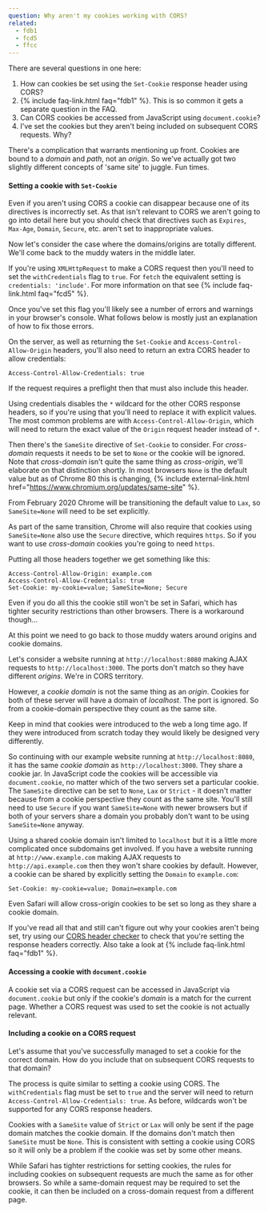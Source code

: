 ```yaml
---
question: Why aren't my cookies working with CORS?
related:
  - fdb1
  - fcd5
  - ffcc
---
```


There are several questions in one here:

1. How can cookies be set using the `Set-Cookie` response header using CORS?
2. {% include faq-link.html faq="fdb1" %}. This is so common it gets a separate question in the FAQ.
3. Can CORS cookies be accessed from JavaScript using `document.cookie`?
4. I've set the cookies but they aren't being included on subsequent CORS requests. Why?

There's a complication that warrants mentioning up front. Cookies are bound to a *domain* and *path*, not an *origin*.
So we've actually got two slightly different concepts of 'same site' to juggle. Fun times.

#### Setting a cookie with `Set-Cookie`

Even if you aren't using CORS a cookie can disappear because one of its directives is incorrectly set. As that isn't
relevant to CORS we aren't going to go into detail here but you should check that directives such as `Expires`,
`Max-Age`, `Domain`, `Secure`, etc. aren't set to inappropriate values.

Now let's consider the case where the domains/origins are totally different. We'll come back to the muddy waters in the
middle later.

If you're using `XMLHttpRequest` to make a CORS request then you'll need to set the `withCredentials` flag to `true`.
For `fetch` the equivalent setting is `credentials: 'include'`. For more information on that see
{% include faq-link.html faq="fcd5" %}.

Once you've set this flag you'll likely see a number of errors and warnings in your browser's console. What follows
below is mostly just an explanation of how to fix those errors.

<!-- TODO: you don't need Access-Control- response headers for Set-Cookie to work, just withCredentials -->

On the server, as well as returning the `Set-Cookie` and `Access-Control-Allow-Origin` headers, you'll also need to
return an extra CORS header to allow credentials:

```
Access-Control-Allow-Credentials: true
```

If the request requires a preflight then that must also include this header.

Using credentials disables the `*` wildcard for the other CORS response headers, so if you're using that you'll need to
replace it with explicit values. The most common problems are with `Access-Control-Allow-Origin`, which will need to
return the exact value of the `Origin` request header instead of `*`.

Then there's the `SameSite` directive of `Set-Cookie` to consider. For *cross-domain* requests it needs to be set to
`None` or the cookie will be ignored. Note that *cross-domain* isn't quite the same thing as *cross-origin*, we'll
elaborate on that distinction shortly. In most browsers `None` is the default value but as of Chrome 80 this is
changing, {% include external-link.html href="https://www.chromium.org/updates/same-site" %}.

From February 2020 Chrome will be transitioning the default value to `Lax`, so `SameSite=None` will need to be set
explicitly.

As part of the same transition, Chrome will also require that cookies using `SameSite=None` also use the `Secure`
directive, which requires `https`. So if you want to use *cross-domain* cookies you're going to need `https`.

Putting all those headers together we get something like this:

```
Access-Control-Allow-Origin: example.com
Access-Control-Allow-Credentials: true
Set-Cookie: my-cookie=value; SameSite=None; Secure
```

Even if you do all this the cookie still won't be set in Safari, which has tighter security restrictions than other
browsers. There is a workaround though...

<!-- TODO: header checker needs to take domain into account -->

At this point we need to go back to those muddy waters around origins and cookie domains.

Let's consider a website running at `http://localhost:8080` making AJAX requests to `http://localhost:3000`. The ports
don't match so they have different *origins*. We're in CORS territory.

However, a *cookie domain* is not the same thing as an *origin*. Cookies for both of these server will have a domain of
*localhost*. The port is ignored. So from a cookie-domain perspective they count as the same site.

Keep in mind that cookies were introduced to the web a long time ago. If they were introduced from scratch today they
would likely be designed very differently.

So continuing with our example website running at `http://localhost:8080`, it has the same *cookie domain* as
`http://localhost:3000`. They share a cookie jar. In JavaScript code the cookies will be accessible via
`document.cookie`, no matter which of the two servers set a particular cookie. The `SameSite` directive can be set to
`None`, `Lax` or `Strict` - it doesn't matter because from a cookie perspective they count as the same site. You'll
still need to use `Secure` if you want `SameSite=None` with newer browsers but if both of your servers share a domain
you probably don't want to be using `SameSite=None` anyway.

Using a shared cookie domain isn't limited to `localhost` but it is a little more complicated once subdomains get
involved. If you have a website running at `http://www.example.com` making AJAX requests to `http://api.example.com`
then they won't share cookies by default. However, a cookie can be shared by explicitly setting the `Domain` to
`example.com`:

```
Set-Cookie: my-cookie=value; Domain=example.com
```

Even Safari will allow cross-origin cookies to be set so long as they share a cookie domain.

If you've read all that and still can't figure out why your cookies aren't being set, try using our
[CORS header checker](/header-checker) to check that you're setting the response headers correctly. Also take a look at
{% include faq-link.html faq="fdb1" %}.

#### Accessing a cookie with `document.cookie`

A cookie set via a CORS request can be accessed in JavaScript via `document.cookie` but only if the cookie's *domain*
is a match for the current page. Whether a CORS request was used to set the cookie is not actually relevant.

#### Including a cookie on a CORS request

Let's assume that you've successfully managed to set a cookie for the correct domain. How do you include that on
subsequent CORS requests to that domain?

The process is quite similar to setting a cookie using CORS. The `withCredentials` flag must be set to `true` and the
server will need to return `Access-Control-Allow-Credentials: true`. As before, wildcards won't be supported for any
CORS response headers.

Cookies with a `SameSite` value of `Strict` or `Lax` will only be sent if the page domain matches the cookie domain. If
the domains don't match then `SameSite` must be `None`. This is consistent with setting a cookie using CORS so it will
only be a problem if the cookie was set by some other means.

While Safari has tighter restrictions for setting cookies, the rules for including cookies on subsequent requests are
much the same as for other browsers. So while a same-domain request may be required to set the cookie, it can then be
included on a cross-domain request from a different page.
